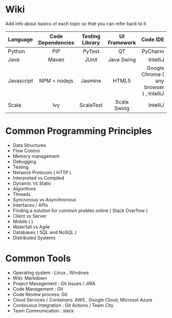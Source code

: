# Wiki 

Add info about basics of each topic so that you can refer back to it 




| Language         | Code Dependencies | Testing Library | UI Framework | Code IDE  |
| ------------- |:-------------:|:-------------:|:-------------:|-----:|
| Python | PIP | PyTest | QT | PyCharm | 
| Java | Maven | JUnit | Java Swing | IntelliJ | 
| Javascript  | NPM + nodejs| Jasmine| HTML5 | Google Chrome ( any browser )  , IntelliJ | 
| Scala  | Ivy | ScalaTest | Scala Swing | IntelliJ | 

# Common Programming Principles

- Data Structures
- Flow Control
- Memory management
- Debugging
- Testing 
- Network Protocols ( HTTP ) 
- Interpreted vs Compiled
- Dynamic Vs Static
- Algorithms 
- Threads
- Syncronous vs Asynchronous
- Interfaces / APIs
- Finding a solution for common probles online ( Stack Overflow ) 
- Client vs Server
- Mobile ( )
- Waterfall vs Agile
- Databases ( SQL and NoSQL ) 
- Distributed Systems 

# Common Tools

- Operating system : Linux , Windows
- Wiki: Markdown 
- Project Management : Git Issues / JIRA 
- Code Management : Git
- Code Review process: Git
- Cloud Services / Containers: AWS , Google Cloud, Microsot Azure
- Continuous Integration : Git Actions / Team City 
- Team Communication : slack 


